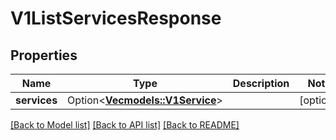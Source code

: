 # V1ListServicesResponse

## Properties

Name | Type | Description | Notes
------------ | ------------- | ------------- | -------------
**services** | Option<[**Vec<models::V1Service>**](v1Service.md)> |  | [optional]

[[Back to Model list]](../README.md#documentation-for-models) [[Back to API list]](../README.md#documentation-for-api-endpoints) [[Back to README]](../README.md)


